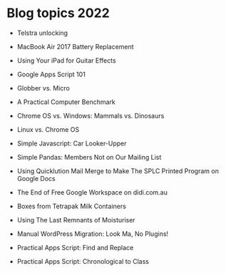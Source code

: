# Blog topics 2022

* Telstra unlocking
* MacBook Air 2017 Battery Replacement
* Using Your iPad for Guitar Effects
* Google Apps Script 101


* Globber vs. Micro
* A Practical Computer Benchmark
* Chrome OS vs. Windows: Mammals vs. Dinosaurs
* Linux vs. Chrome OS
* Simple Javascript: Car Looker-Upper
* Simple Pandas: Members Not on Our Mailing List
* Using Quicklution Mail Merge to Make The SPLC Printed Program on Google Docs
* The End of Free Google Workspace on didi.com.au
* Boxes from Tetrapak Milk Containers
* Using The Last Remnants of Moisturiser
* Manual WordPress Migration: Look Ma, No Plugins!
* Practical Apps Script: Find and Replace
* Practical Apps Script: Chronological to Class

